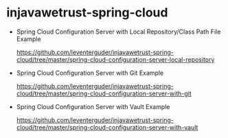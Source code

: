 # injavawetrust-spring-cloud

- Spring Cloud Configuration Server with Local Repository/Class Path File Example

  https://github.com/leventerguder/injavawetrust-spring-cloud/tree/master/spring-cloud-configuration-server-local-repository

- Spring Cloud Configuration Server with Git Example

  https://github.com/leventerguder/injavawetrust-spring-cloud/tree/master/spring-cloud-configuration-server-with-git
  
- Spring Cloud Configuration Server with Vault Example

  https://github.com/leventerguder/injavawetrust-spring-cloud/tree/master/spring-cloud-configuration-server-with-vault
